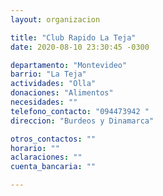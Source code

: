 ```yaml
---
layout: organizacion

title: "Club Rapido La Teja"
date: 2020-08-10 23:30:45 -0300

departamento: "Montevideo"
barrio: "La Teja"
actividades: "Olla"
donaciones: "Alimentos"
necesidades: ""
telefono_contacto: "094473942 "
direccion: "Burdeos y Dinamarca"

otros_contactos: ""
horario: ""
aclaraciones: ""
cuenta_bancaria: ""

---
```

